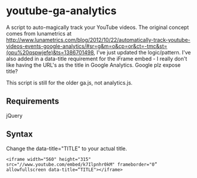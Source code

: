 youtube-ga-analytics
====================

A script to auto-magically track your YouTube videos. The original concept comes from lunametrics at http://www.lunametrics.com/blog/2012/10/22/automatically-track-youtube-videos-events-google-analytics/#sr=g&m=o&cp=or&ct=-tmc&st=(opu%20qspwjefe)&ts=1386701498, I've just updated the logic/pattern. I've also added in a data-title requirement for the iFrame embed  - I really don't like having the URL's as the title in Google Analytics. Google plz expose title?

This script is still for the older ga.js, not analytics.js. 

## Requirements

jQuery

## Syntax

Change the data-title="TITLE" to your actual title.

```
<iframe width="560" height="315" src="//www.youtube.com/embed/k7Ilpnhr0kM" frameborder="0” allowfullscreen data-title=“TITLE"></iframe>
```